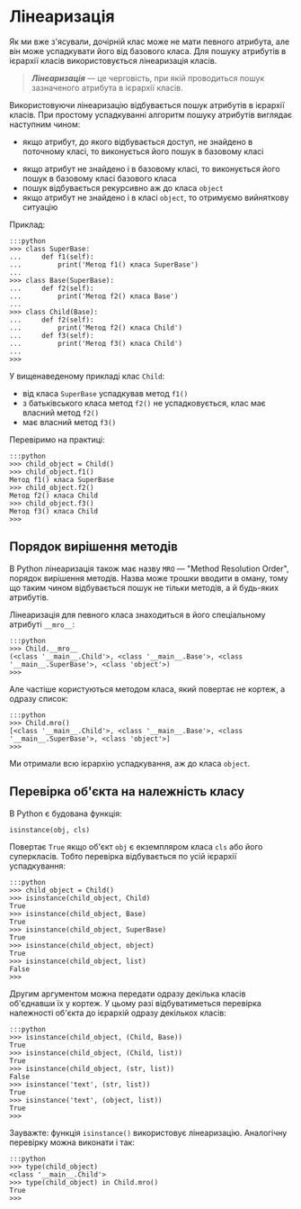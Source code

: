 # Лінеаризація

Як ми вже з'ясували, дочірній клас може не мати певного атрибута, але він може успадкувати його від базового класа. 
Для пошуку атрибутів в ієрархії класів використовується лінеаризація класів.

> ***Лінеаризація*** — це черговість, при якій проводиться пошук зазначеного атрибута в ієрархії класів.

Використовуючи лінеаризацію відбувається пошук атрибутів в ієрархії класів. 
При простому успадкуванні алгоритм пошуку атрибутів виглядає наступним чином: 

- якщо атрибут, до якого відбувається доступ, не знайдено в поточному класі, то виконується його пошук в базовому класі
* якщо атрибут не знайдено і в базовому класі, то виконується його пошук в базовому класі базового класа
* пошук відбувається рекурсивно аж до класа `object`
* якщо атрибут не знайдено і в класі `object`, то отримуємо вийняткову ситуацію

Приклад:

	:::python
	>>> class SuperBase:
	...     def f1(self):
	...         print('Метод f1() класа SuperBase')
	...
	>>> class Base(SuperBase):
	...     def f2(self):
	...         print('Метод f2() класа Base')
	...
	>>> class Child(Base):
	...     def f2(self):
	...         print('Метод f2() класа Child')
	...     def f3(self):
	...         print('Метод f3() класа Child')
	...
	>>>
		
У вищенаведеному прикладі клас `Child`: 

- від класа `SuperBase` успадкував метод `f1()`
- з батьківського класа метод `f2()` не успадковується, клас має власний метод `f2()`
- має власний метод `f3()`

Перевіримо на практиці: 

	:::python
	>>> child_object = Child()
	>>> child_object.f1()
	Метод f1() класа SuperBase
	>>> child_object.f2()
	Метод f2() класа Child
	>>> child_object.f3()
	Метод f3() класа Child
	>>>

## Порядок вирішення методів

В Python лінеаризація також має назву `MRO` — "Method Resolution Order", 
порядок вирішення методів. 
Назва може трошки вводити в оману, 
тому що таким чином відбувається пошук не тільки методів, а й будь-яких атрибутів. 
	
Лінеаризація для певного класа знаходиться в його спеціальному атрибуті `__mro__`:
	
	:::python
	>>> Child.__mro__
	(<class '__main__.Child'>, <class '__main__.Base'>, <class '__main__.SuperBase'>, <class 'object'>)
	>>>
	
Але частіше користуються методом класа, який повертає не кортеж, а одразу список:

	:::python
	>>> Child.mro()
	[<class '__main__.Child'>, <class '__main__.Base'>, <class '__main__.SuperBase'>, <class 'object'>]
	>>>

Ми отримали всю ієрархію успадкування, аж до класа `object`. 

## Перевірка об'єкта на належність класу

В Python є будована функція: 

	isinstance(obj, cls)
	
Повертає `True` якщо об'єкт `obj` є екземпляром класа `cls` або його суперкласів. 
Тобто перевірка відбувається по усій ієрархії успадкування: 

	:::python
	>>> child_object = Child()
	>>> isinstance(child_object, Child)
	True
	>>> isinstance(child_object, Base)
	True
	>>> isinstance(child_object, SuperBase)
	True
	>>> isinstance(child_object, object)
	True
	>>> isinstance(child_object, list)
	False
	>>>

Другим аргументом можна передати одразу декілька класів об'єднавши їх у кортеж. 
У цьому разі відбуватиметься перевірка належності об'єкта до ієрархій одразу декількох класів: 

	:::python
	>>> isinstance(child_object, (Child, Base))
	True
	>>> isinstance(child_object, (Child, list))
	True
	>>> isinstance(child_object, (str, list))
	False
	>>> isinstance('text', (str, list))
	True
	>>> isinstance('text', (object, list))
	True
	>>>
	
Зауважте: функція `isinstance()` використовує лінеаризацію. 
Аналогічну перевірку можна виконати і так: 

	:::python
	>>> type(child_object)
	<class '__main__.Child'>
	>>> type(child_object) in Child.mro()
	True
	>>>
	

